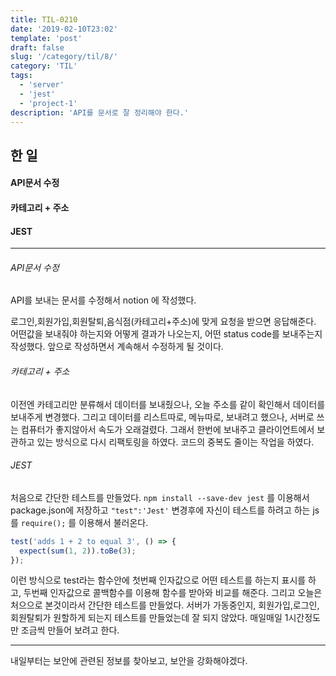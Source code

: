 ```yaml
---
title: TIL-0210
date: '2019-02-10T23:02'
template: 'post'
draft: false
slug: '/category/til/8/'
category: 'TIL'
tags:
  - 'server'
  - 'jest'
  - 'project-1'
description: 'API를 문서로 잘 정리해야 한다.'
---
```


## 한 일

#### API문서 수정

#### 카테고리 + 주소

#### JEST

---

###### API문서 수정

API를 보내는 문서를 수정해서 notion 에 작성했다.

로그인,회원가입,회원탈퇴,음식점(카테고리+주소)에 맞게 요청을 받으면 응답해준다. 어떤값을 보내줘야 하는지와 어떻게 결과가 나오는지, 어떤 status code를 보내주는지 작성했다. 앞으로 작성하면서 계속해서 수정하게 될 것이다.

###### 카테고리 + 주소

이전엔 카테고리만 분류해서 데이터를 보내줬으나, 오늘 주소를 같이 확인해서 데이터를 보내주게 변경했다. 그리고 데이터를 리스트따로, 메뉴따로, 보내려고 했으나, 서버로 쓰는 컴퓨터가 좋지않아서 속도가 오래걸렸다. 그래서 한번에 보내주고 클라이언트에서 보관하고 있는 방식으로 다시 리팩토링을 하였다. 코드의 중복도 줄이는 작업을 하였다.

###### JEST

처음으로 간단한 테스트를 만들었다. `npm install --save-dev jest` 를 이용해서 package.json에 저장하고 `"test":'Jest'` 변경후에 자신이 테스트를 하려고 하는 js를 `require();` 를 이용해서 불러온다.

```javascript
test('adds 1 + 2 to equal 3', () => {
  expect(sum(1, 2)).toBe(3);
});
```

이런 방식으로 test라는 함수안에 첫번째 인자값으로 어떤 테스트를 하는지 표시를 하고, 두번째 인자값으로 콜백함수를 이용해 함수를 받아와 비교를 해준다. 그리고 오늘은 처으으로 본것이라서 간단한 테스트를 만들었다. 서버가 가동중인지, 회원가입,로그인,회원탈퇴가 원할하게 되는지 테스트를 만들었는데 잘 되지 않았다. 매일매일 1시간정도만 조금씩 만들어 보려고 한다.

---

내일부터는 보안에 관련된 정보를 찾아보고, 보안을 강화해야겠다.
